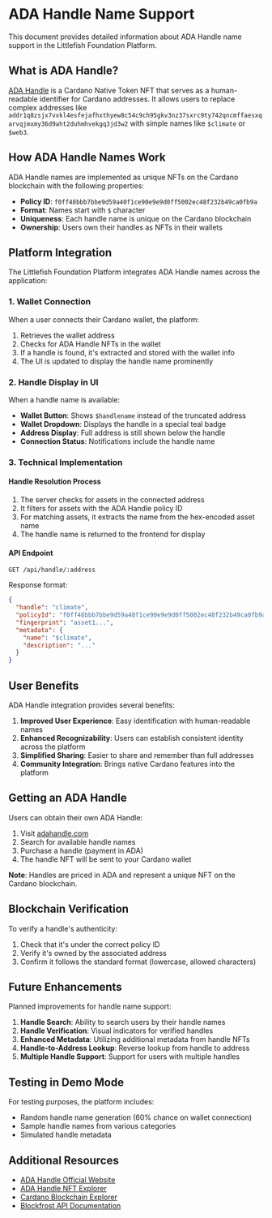 # ADA Handle Name Support

This document provides detailed information about ADA Handle name support in the Littlefish Foundation Platform.

## What is ADA Handle?

[ADA Handle](https://adahandle.com/) is a Cardano Native Token NFT that serves as a human-readable identifier for Cardano addresses. It allows users to replace complex addresses like `addr1q8zsjx7vxkl4esfejafhxthyew8c54c9ch95gkv3nz37sxrc9ty742qncmffaesxqarvqjmxmy36d9aht2duhmhvekgq3jd3w2` with simple names like `$climate` or `$web3`.

## How ADA Handle Names Work

ADA Handle names are implemented as unique NFTs on the Cardano blockchain with the following properties:

- **Policy ID**: `f0ff48bbb7bbe9d59a40f1ce90e9e9d0ff5002ec48f232b49ca0fb9a`
- **Format**: Names start with `$` character
- **Uniqueness**: Each handle name is unique on the Cardano blockchain
- **Ownership**: Users own their handles as NFTs in their wallets

## Platform Integration

The Littlefish Foundation Platform integrates ADA Handle names across the application:

### 1. Wallet Connection

When a user connects their Cardano wallet, the platform:

1. Retrieves the wallet address
2. Checks for ADA Handle NFTs in the wallet
3. If a handle is found, it's extracted and stored with the wallet info
4. The UI is updated to display the handle name prominently

### 2. Handle Display in UI

When a handle name is available:

- **Wallet Button**: Shows `$handlename` instead of the truncated address
- **Wallet Dropdown**: Displays the handle in a special teal badge
- **Address Display**: Full address is still shown below the handle
- **Connection Status**: Notifications include the handle name

### 3. Technical Implementation

#### Handle Resolution Process

1. The server checks for assets in the connected address
2. It filters for assets with the ADA Handle policy ID
3. For matching assets, it extracts the name from the hex-encoded asset name
4. The handle name is returned to the frontend for display

#### API Endpoint

```
GET /api/handle/:address
```

Response format:

```json
{
  "handle": "climate",
  "policyId": "f0ff48bbb7bbe9d59a40f1ce90e9e9d0ff5002ec48f232b49ca0fb9a",
  "fingerprint": "asset1...",
  "metadata": {
    "name": "$climate",
    "description": "..."
  }
}
```

## User Benefits

ADA Handle integration provides several benefits:

1. **Improved User Experience**: Easy identification with human-readable names
2. **Enhanced Recognizability**: Users can establish consistent identity across the platform
3. **Simplified Sharing**: Easier to share and remember than full addresses
4. **Community Integration**: Brings native Cardano features into the platform

## Getting an ADA Handle

Users can obtain their own ADA Handle:

1. Visit [adahandle.com](https://adahandle.com/)
2. Search for available handle names
3. Purchase a handle (payment in ADA)
4. The handle NFT will be sent to your Cardano wallet

**Note**: Handles are priced in ADA and represent a unique NFT on the Cardano blockchain.

## Blockchain Verification

To verify a handle's authenticity:

1. Check that it's under the correct policy ID
2. Verify it's owned by the associated address
3. Confirm it follows the standard format (lowercase, allowed characters)

## Future Enhancements

Planned improvements for handle name support:

1. **Handle Search**: Ability to search users by their handle names
2. **Handle Verification**: Visual indicators for verified handles
3. **Enhanced Metadata**: Utilizing additional metadata from handle NFTs
4. **Handle-to-Address Lookup**: Reverse lookup from handle to address
5. **Multiple Handle Support**: Support for users with multiple handles

## Testing in Demo Mode

For testing purposes, the platform includes:

- Random handle name generation (60% chance on wallet connection)
- Sample handle names from various categories
- Simulated handle metadata

## Additional Resources

- [ADA Handle Official Website](https://adahandle.com/)
- [ADA Handle NFT Explorer](https://cardanoscan.io/tokenPolicy/f0ff48bbb7bbe9d59a40f1ce90e9e9d0ff5002ec48f232b49ca0fb9a)
- [Cardano Blockchain Explorer](https://cardanoscan.io/)
- [Blockfrost API Documentation](https://blockfrost.dev/)